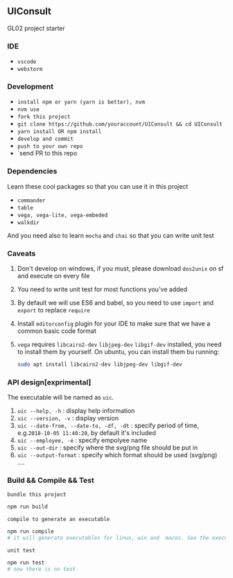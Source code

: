 ## UIConsult

GL02 project starter


### IDE

- `vscode`
- `webstorm`


### Development

- `install npm or yarn (yarn is better), nvm`
- `nvm use`
- `fork this project`
- `git clone https://github.com/youraccount/UIConsult && cd UIConsult`
- `yarn install OR npm install`
- `develop and commit`
- `push to your own repo`
- `send PR to this repo


### Dependencies

Learn these cool packages so that you can use it in this project

- `commander`
- `table`
- `vega, vega-lite, vega-embeded`
- `walkdir`

And you need also to learn `mocha` and `chai` so that you can write unit test


### Caveats

1. Don't develop on windows, if you must, please download `dos2unix` on sf and execute on every file

2. You need to write unit test for most functions you've added

3. By default we will use ES6 and babel, so you need to use `import` and `export` to replace `require`

4. Install `editorconfig` plugin for your IDE to make sure that we have a common basic code format

5. `vega` requires `libcairo2-dev` `libjpeg-dev` `libgif-dev` installed, you need to install them by yourself. On ubuntu, you can install them bu running:

    ```bash
    sudo apt install libcairo2-dev libjpeg-dev libgif-dev
    ```


### API design[exprimental]

The executable will be named as `uic`.

1. `uic --help, -h`                               :           display help information
2. `uic --version, -v`                            :           display version
3. `uic --date-from, --date-to, -df, -dt`         :           specify period of time, e.g.`2018-10-05 11:40:20`, by default it's included
4. `uic --employee, -e`                           :           specify empolyee name
5. `uic --out-dir`                                :           specify where the svg/png file should be put in
6. `uic --output-format`                          :           specify which format should be used (svg/png)    
....



### Build && Compile && Test

`bundle this project`

```bash
npm run build
```

`compile to generate an executable`

```bash
npm run compile
# it will generate executables for linux, win and  macos. See the executable in bin
```

`unit test`

```bash
npm run test
# now there is no test

```




